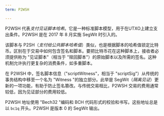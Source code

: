 ```yaml
---
term: P2WSH

---
```

P2WSH 代表*支付见证脚本哈希*。它是一种标准脚本模型，用于在UTXO上建立支出条件。P2WSH 是在 2017 年 8 月实施 SegWit 时引入的。

该脚本与 P2SH（*支付给公共脚本哈希值*）类似，也是根据脚本的哈希值锁定比特币。区别在于交易中如何包含签名和脚本。要把比特币花在这种脚本上，接收者必须提供称为 "见证脚本"（相当于 "赎回脚本"）的原始脚本以及所需的签名。这种机制允许执行更复杂的消费条件，如多重脚本。

在 P2WSH 中，签名脚本信息（"scriptWitness"，相当于 "scriptSig"）从传统的事务结构中移至一个名为 "Witness "的独立部分。此举是 SegWit（*隔离见证*）更新的一项功能，有助于防止签名篡改。与传统交易相比，P2WSH 交易的费用通常较低，因为见证部分的费用较低。

P2WSH 地址使用 "Bech32 "编码和 BCH 代码形式的校验和书写。这些地址总是以 `bc1q` 开头。P2WSH 是版本 0 的 SegWit 输出。